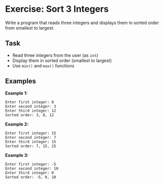 # Exercise: Sort 3 Integers

Write a program that reads three integers and displays them in sorted order from smallest to largest.

## Task
- Read three integers from the user (as `int`)
- Display them in sorted order (smallest to largest)
- Use `min()` and `max()` functions

## Examples
**Example 1:**
```
Enter first integer: 8
Enter second integer: 3
Enter third integer: 12
Sorted order: 3, 8, 12
```

**Example 2:**
```
Enter first integer: 15
Enter second integer: 7
Enter third integer: 15
Sorted order: 7, 15, 15
```

**Example 3:**
```
Enter first integer: -5
Enter second integer: 10
Enter third integer: 0
Sorted order: -5, 0, 10
```


